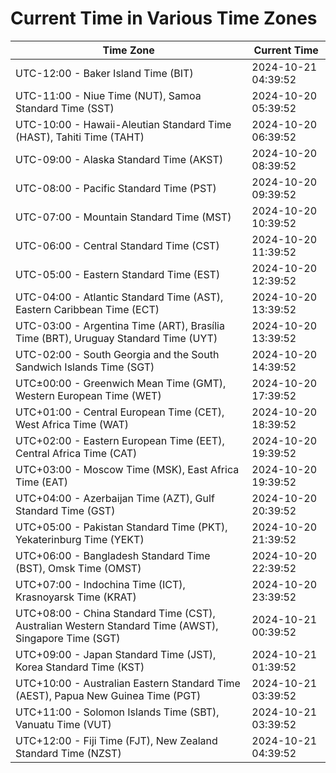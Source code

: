 # Current Time in Various Time Zones

| Time Zone | Current Time |
|-----------|--------------|
| UTC-12:00 - Baker Island Time (BIT) | 2024-10-21 04:39:52 |
| UTC-11:00 - Niue Time (NUT), Samoa Standard Time (SST) | 2024-10-20 05:39:52 |
| UTC-10:00 - Hawaii-Aleutian Standard Time (HAST), Tahiti Time (TAHT) | 2024-10-20 06:39:52 |
| UTC-09:00 - Alaska Standard Time (AKST) | 2024-10-20 08:39:52 |
| UTC-08:00 - Pacific Standard Time (PST) | 2024-10-20 09:39:52 |
| UTC-07:00 - Mountain Standard Time (MST) | 2024-10-20 10:39:52 |
| UTC-06:00 - Central Standard Time (CST) | 2024-10-20 11:39:52 |
| UTC-05:00 - Eastern Standard Time (EST) | 2024-10-20 12:39:52 |
| UTC-04:00 - Atlantic Standard Time (AST), Eastern Caribbean Time (ECT) | 2024-10-20 13:39:52 |
| UTC-03:00 - Argentina Time (ART), Brasília Time (BRT), Uruguay Standard Time (UYT) | 2024-10-20 13:39:52 |
| UTC-02:00 - South Georgia and the South Sandwich Islands Time (SGT) | 2024-10-20 14:39:52 |
| UTC±00:00 - Greenwich Mean Time (GMT), Western European Time (WET) | 2024-10-20 17:39:52 |
| UTC+01:00 - Central European Time (CET), West Africa Time (WAT) | 2024-10-20 18:39:52 |
| UTC+02:00 - Eastern European Time (EET), Central Africa Time (CAT) | 2024-10-20 19:39:52 |
| UTC+03:00 - Moscow Time (MSK), East Africa Time (EAT) | 2024-10-20 19:39:52 |
| UTC+04:00 - Azerbaijan Time (AZT), Gulf Standard Time (GST) | 2024-10-20 20:39:52 |
| UTC+05:00 - Pakistan Standard Time (PKT), Yekaterinburg Time (YEKT) | 2024-10-20 21:39:52 |
| UTC+06:00 - Bangladesh Standard Time (BST), Omsk Time (OMST) | 2024-10-20 22:39:52 |
| UTC+07:00 - Indochina Time (ICT), Krasnoyarsk Time (KRAT) | 2024-10-20 23:39:52 |
| UTC+08:00 - China Standard Time (CST), Australian Western Standard Time (AWST), Singapore Time (SGT) | 2024-10-21 00:39:52 |
| UTC+09:00 - Japan Standard Time (JST), Korea Standard Time (KST) | 2024-10-21 01:39:52 |
| UTC+10:00 - Australian Eastern Standard Time (AEST), Papua New Guinea Time (PGT) | 2024-10-21 03:39:52 |
| UTC+11:00 - Solomon Islands Time (SBT), Vanuatu Time (VUT) | 2024-10-21 03:39:52 |
| UTC+12:00 - Fiji Time (FJT), New Zealand Standard Time (NZST) | 2024-10-21 04:39:52 |
